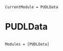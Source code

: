 ```@meta
CurrentModule = PUDLData
```

# PUDLData

```@index
```

```@autodocs
Modules = [PUDLData]
```

